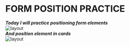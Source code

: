 # FORM POSITION PRACTICE
***Today I will practice positioning form elements***<br>
<img src="https://i.ibb.co/Swg086t/login.jpg" alt="layout" style="border-radius: 10"><br>
***And position element in cards***<br>
<img src="https://i.ibb.co/tpGpJS5/Mac-Book-Pro-14-1.jpg" alt="layout"><br>

